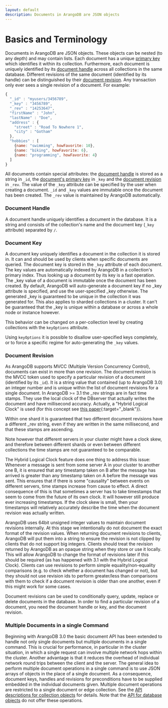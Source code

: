 ```yaml
---
layout: default
description: Documents in ArangoDB are JSON objects
---
```

Basics and Terminology
======================

Documents in ArangoDB are JSON objects. These objects can be nested (to
any depth) and may contain lists. Each document has a unique 
[primary key](appendix-glossary.html#document-key) which 
identifies it within its collection. Furthermore, each document is 
uniquely identified
by its [document handle](appendix-glossary.html#document-handle) 
across all collections in the same database. Different revisions of
the same document (identified by its handle) can be distinguished by their 
[document revision](appendix-glossary.html#document-revision).
Any transaction only ever sees a single revision of a document.
For example:

```js
{
  "_id" : "myusers/3456789",
  "_key" : "3456789",
  "_rev" : "14253647",
  "firstName" : "John",
  "lastName" : "Doe",
  "address" : {
    "street" : "Road To Nowhere 1",
    "city" : "Gotham"
  },
  "hobbies" : [
    {name: "swimming", howFavorite: 10},
    {name: "biking", howFavorite: 6},
    {name: "programming", howFavorite: 4}
  ]
}
```

All documents contain special attributes: the 
[document handle](appendix-glossary.html#document-handle) is stored
as a string in `_id`, the
[document's primary key](appendix-glossary.html#document-key) in 
`_key` and the 
[document revision](appendix-glossary.html#document-revision) in
`_rev`. The value of the `_key` attribute can be specified by the user when
creating a document. `_id` and `_key` values are immutable once the document
has been created. The `_rev` value is maintained by ArangoDB automatically.


### Document Handle

A document handle uniquely identifies a document in the database. It
is a string and consists of the collection's name and the document key
(`_key` attribute) separated by `/`.


### Document Key

A document key uniquely identifies a document in the collection it is
stored in. It can and should be used by clients when specific documents
are queried. The document key is stored in the `_key` attribute of
each document. The key values are automatically indexed by ArangoDB in
a collection's primary index. Thus looking up a document by its
key is a fast operation. The _key value of a document is
immutable once the document has been created. By default, ArangoDB will
auto-generate a document key if no _key attribute is specified, and use
the user-specified _key otherwise. The generated _key is guaranteed to
be unique in the collection it was generated for. This also applies to
sharded collections in a cluster. It can't be guaranteed that the _key is
unique within a database or across a whole node or instance however.

This behavior can be changed on a per-collection level by creating
collections with the `keyOptions` attribute.

Using `keyOptions` it is possible to disallow user-specified keys
completely, or to force a specific regime for auto-generating the `_key`
values.


### Document Revision

As ArangoDB supports MVCC (Multiple Version Concurrency Control),
documents can exist in more than one
revision. The document revision is the MVCC token used to specify 
a particular revision of a document (identified by its `_id`). 
It is a string value that contained (up to ArangoDB 3.0)
an integer number and is unique within the list of document
revisions for a single document. 
In ArangoDB >= 3.1 the _rev strings
are in fact time stamps. They use the local clock of the DBserver that
actually writes the document and have millisecond accuracy. 
Actually, a "Hybrid Logical Clock" is used (for
this concept see 
[this paper](http://www.cse.buffalo.edu/tech-reports/2014-04.pdf){:target="_blank"}).

Within one shard it is guaranteed that two different document revisions
have a different _rev string, even if they are written in the same
millisecond, and that these stamps are ascending.

Note however that different servers in your cluster might have a clock
skew, and therefore between different shards or even between different
collections the time stamps are not guaranteed to be comparable.

The Hybrid Logical Clock feature does one thing to address this
issue: Whenever a message is sent from some server A in your cluster to
another one B, it is ensured that any timestamp taken on B after the
message has arrived is greater than any timestamp taken on A before the
message was sent. This ensures that if there is some "causality" between
events on different servers, time stamps increase from cause to effect.
A direct consequence of this is that sometimes a server has to take
timestamps that seem to come from the future of its own clock. It will
however still produce ever increasing timestamps. If the clock skew is
small, then your timestamps will relatively accurately describe the time
when the document revision was actually written.

ArangoDB uses 64bit unsigned integer values to maintain
document revisions internally. At this stage we intentionally do not
document the exact format of the revision values. When returning 
document revisions to
clients, ArangoDB will put them into a string to ensure the revision
is not clipped by clients that do not support big integers. Clients
should treat the revision returned by ArangoDB as an opaque string
when they store or use it locally. This will allow ArangoDB to change
the format of revisions later if this should be required (as has happened
with 3.1 with the Hybrid Logical Clock). Clients can
use revisions to perform simple equality/non-equality comparisons
(e.g. to check whether a document has changed or not), but they should
not use revision ids to perform greater/less than comparisons with them
to check if a document revision is older than one another, even if this
might work for some cases.

Document revisions can be used to
conditionally query, update, replace or delete documents in the database. In
order to find a particular revision of a document, you need the document
handle or key, and the document revision.


### Multiple Documents in a single Command

Beginning with ArangoDB 3.0 the basic document API has been extended
to handle not only single documents but multiple documents in a single
command. This is crucial for performance, in particular in the cluster
situation, in which a single request can involve multiple network hops
within the cluster. Another advantage is that it reduces the overhead of
individual network round trips between the client
and the server. The general idea to perform multiple document operations 
in a single command is to use JSON arrays of objects in the place of a 
single document. As a consequence, document keys, handles and revisions
for preconditions have to be supplied embedded in the individual documents
given. Multiple document operations are restricted to a single document
or edge collection. 
See the [API descriptions for collection objects](data-modeling-documents-document-methods.html) 
for details. Note that the [API for database objects](data-modeling-documents-database-methods.html)
do not offer these operations.

